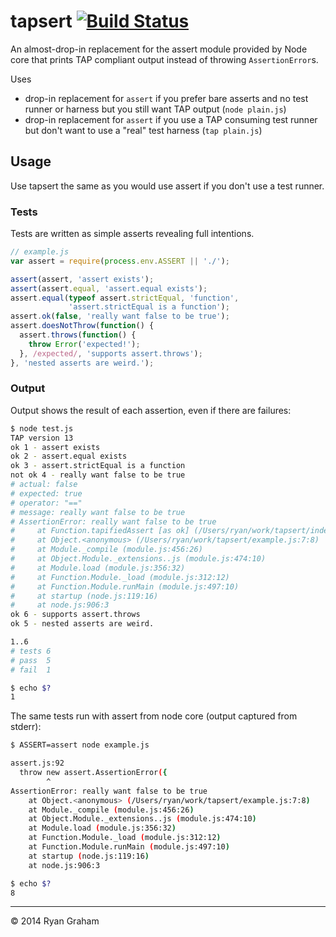tapsert [![Build Status](https://travis-ci.org/tapjs/tapsert.svg)](https://travis-ci.org/tapjs/tapsert)
=======

An almost-drop-in replacement for the assert module provided by Node core that
prints TAP compliant output instead of throwing `AssertionError`s.

Uses
 * drop-in replacement for `assert` if you prefer bare asserts and no test
   runner or harness but you still want TAP output (`node plain.js`)
 * drop-in replacement for `assert` if you use a TAP consuming test runner
   but don't want to use a "real" test harness (`tap plain.js`)

## Usage

Use tapsert the same as you would use assert if you don't use a test runner.

### Tests

Tests are written as simple asserts revealing full intentions.

```js
// example.js
var assert = require(process.env.ASSERT || './');

assert(assert, 'assert exists');
assert(assert.equal, 'assert.equal exists');
assert.equal(typeof assert.strictEqual, 'function',
             'assert.strictEqual is a function');
assert.ok(false, 'really want false to be true');
assert.doesNotThrow(function() {
  assert.throws(function() {
    throw Error('expected!');
  }, /expected/, 'supports assert.throws');
}, 'nested asserts are weird.');
```

### Output

Output shows the result of each assertion, even if there are failures:

```sh
$ node test.js
TAP version 13
ok 1 - assert exists
ok 2 - assert.equal exists
ok 3 - assert.strictEqual is a function
not ok 4 - really want false to be true
# actual: false
# expected: true
# operator: "=="
# message: really want false to be true
# AssertionError: really want false to be true
#     at Function.tapifiedAssert [as ok] (/Users/ryan/work/tapsert/index.js:25:14)
#     at Object.<anonymous> (/Users/ryan/work/tapsert/example.js:7:8)
#     at Module._compile (module.js:456:26)
#     at Object.Module._extensions..js (module.js:474:10)
#     at Module.load (module.js:356:32)
#     at Function.Module._load (module.js:312:12)
#     at Function.Module.runMain (module.js:497:10)
#     at startup (node.js:119:16)
#     at node.js:906:3
ok 6 - supports assert.throws
ok 5 - nested asserts are weird.

1..6
# tests 6
# pass  5
# fail  1

$ echo $?
1
```

The same tests run with assert from node core (output captured from stderr):
```sh
$ ASSERT=assert node example.js

assert.js:92
  throw new assert.AssertionError({
        ^
AssertionError: really want false to be true
    at Object.<anonymous> (/Users/ryan/work/tapsert/example.js:7:8)
    at Module._compile (module.js:456:26)
    at Object.Module._extensions..js (module.js:474:10)
    at Module.load (module.js:356:32)
    at Function.Module._load (module.js:312:12)
    at Function.Module.runMain (module.js:497:10)
    at startup (node.js:119:16)
    at node.js:906:3

$ echo $?
8
```

---
&copy; 2014 Ryan Graham
